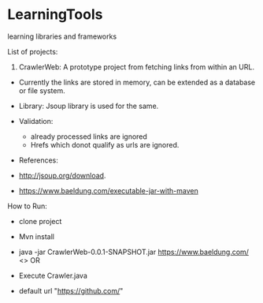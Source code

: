 # LearningTools
learning libraries and frameworks

List of projects:
1) CrawlerWeb: A prototype project from fetching links from within an URL.
- Currently the links are stored in memory, can be extended as a database or file system.
-  Library: Jsoup library is used for the same.
- Validation: 
  
  - already processed links are ignored
  - Hrefs which donot qualify as urls are ignored.
- References:
 - http://jsoup.org/download.
 - https://www.baeldung.com/executable-jar-with-maven
 
How to Run:
- clone project
- Mvn install
- java -jar CrawlerWeb-0.0.1-SNAPSHOT.jar https://www.baeldung.com/ <<url>>
OR

- Execute Crawler.java
- default url "https://github.com/"

